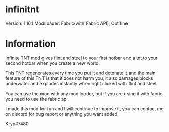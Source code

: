 # infinitnt

Version: 1.16.1
ModLoader: Fabric(with Fabric API), Optifine

# Information

Infinite TNT mod gives flint and steel to your first hotbar and a tnt to your second hotbar when you create a new world.

This TNT regenerates every time you put it and detonate it and the main feature of this TNT is that it does not harm you, it also damages blocks underwater and explodes instantly when right clicked with flint and steel.

You can use the mod with any mod loader, but if you are using it with fabric, you need to use the fabric api.

I made this mod for fun and I will continue to improve it, you can contact me on discord for bug report or anything you want added.

Kryp#7480
